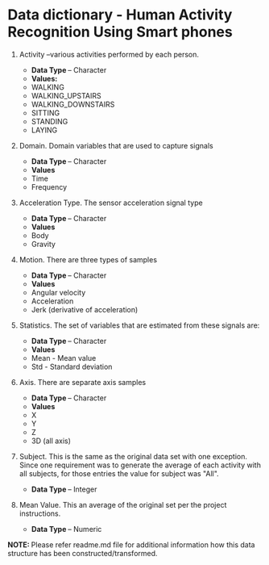 <h1>Data dictionary - Human Activity Recognition Using Smart phones </h1>

1.	Activity –various activities performed by each person.  
	* <b> Data Type </b> – Character
	* <b> Values:</b>
	* WALKING
	* WALKING_UPSTAIRS
	* WALKING_DOWNSTAIRS
	* SITTING
	* STANDING
	* LAYING

2.	Domain.  Domain variables that are used to capture signals
	* <b> Data Type </b> – Character
	* <b> Values </b>
	* Time
	* Frequency 

3.	Acceleration Type. The sensor acceleration signal type
	* <b> Data Type </b> – Character
	* <b> Values </b>
	* Body
	* Gravity
	
4.	Motion.  There are three types of samples  
	* <b> Data Type </b> – Character
	* <b> Values </b>
	* Angular velocity
	* Acceleration
	* Jerk (derivative of acceleration)

5.	Statistics.  The set of variables that are estimated from these signals are: 
	* <b> Data Type </b> – Character
	* <b> Values </b>
	* Mean - Mean value
	* Std - Standard deviation

6.	Axis.  There are separate axis samples 
	* <b> Data Type </b> – Character
	* <b> Values </b>
	* X
	* Y
	* Z
	* 3D (all axis) 

7.	Subject.  This is the same as the original data set with one exception.  Since one requirement was to generate the average of each activity with all subjects, for those entries the value for subject was "All".
	* <b> Data Type </b> – Integer

8.	Mean Value. This an average of the original set per the project instructions.
	* <b> Data Type </b> – Numeric

<b> NOTE: </b> Please refer readme.md file for additional information how this data structure has been constructed/transformed.